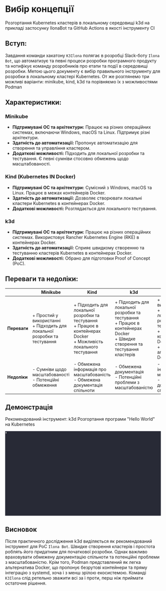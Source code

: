 # Вибір концепції

Розгортання Kubernetes кластерів в локальному середовищі k3d на прикладі застосунку IlonaBot та GitHub Actions в якості інструменту CІ  

## Вступ:

Завдання команди хакатону `K3Ilona` полягає в розробці Slack-боту `Ilona Bot`, що автоматизує та певні процеси розробки програмного продукту та нотифікує команду розробників про етапи та події в середовищі розробки. Метою цього документу є вибір правильного інструменту для розробки в локальному кластері Kubernetes. От же розглянемо три можливі варіанти: minikube, kind, k3d та порівняємо їх з можливостями Podman

## Характеристики:

### Minikube
- **Підтримувані ОС та архітектури:** Працює на різних операційних системах, включаючи Windows, macOS та Linux. Підтримує різні архітектури.
- **Здатність до автоматизації:** Пропонує автоматизацію для створення та управління кластером.
- **Додаткові можливості:** Підходить для локальної розробки та тестування. Є певні сумніви стосовно обмежень щодо масштабованості.

### Kind (Kubernetes IN Docker)
- **Підтримувані ОС та архітектури:** Сумісний з Windows, macOS та Linux. Працює в межах контейнерів Docker.
- **Здатність до автоматизації:** Дозволяє створювати локальні кластери Kubernetes в контейнерах Docker.
- **Додаткові можливості:** Розглядається для локального тестування.

### k3d
- **Підтримувані ОС та архітектури:** Працює на різних операційних системах. Використовує Rancher Kubernetes Engine (RKE) в контейнерах Docker.
- **Здатність до автоматизації:** Сприяє швидкому створенню та тестуванню кластерів Kubernetes в контейнерах Docker.
- **Додаткові можливості:** Обрано для підготовки Proof of Concept (PoC).

## Переваги та недоліки:

|                                | **Minikube**                                     | **Kind**                                         | **k3d**                                          | **Podman**                                       |
|--------------------------------------------------|--------------------------------------------------|--------------------------------------------------|--------------------------------------------------|--------------------------------------------------|
| **Переваги**                                      | + Простий у використанні<br>+ Підходить для локальної розробки та тестування | + Підходить для локальної розробки та тестування<br>+ Працює в контейнерах Docker<br>+ Можливість локального тестування | + Підходить для локальної розробки та тестування<br>+ Працює в контейнерах Docker<br>+ Швидке створення та тестування кластерів | + Простий у використанні<br>+ Підходить для локальної розробки та тестування<br>+ Працює в контейнерах Docker<br>+ Легка альтернатива Docker |
| **Недоліки**                                      | - Сумніви щодо масштабованості<br>- Потенційні обмеження | - Обмежена інформація про масштабованість<br>- Обмежена документація спільноти | - Обмежена документація<br>- Потенційні проблеми з масштабованістю | - Обмежена інформація про масштабованість<br>- Обмежена документація спільноти |

## Демонстрація
Рекомендований інструмент: k3d  Розгортання програми "Hello World" на Kubernetes

![Застосунок на Kubernetes](622883.gif)

## Висновок
Після практичного дослідження k3d виділяється як рекомендований інструмент для PoC `Ilona Bot`. Швидке створення кластерів і простота роблять його придатним для початкової розробки. Однак важливо враховувати обмежену документацію спільноти та потенційні проблеми з масштабованістю. Крім того, Podman представлений як легка альтернатива Docker, що пропонує безрутові контейнери та пряму інтеграцію з systemd, хоча і з менш зрілою екосистемою. Команді `K3Ilona` слід ретельно зважити всі за і проти, перш ніж приймати остаточне рішення.
